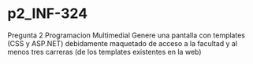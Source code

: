 # p2_INF-324
Pregunta 2 Programacion Multimedial
Genere una pantalla con templates (CSS y ASP.NET) debidamente maquetado de acceso a la facultad y al menos tres carreras (de los templates existentes en la web)
